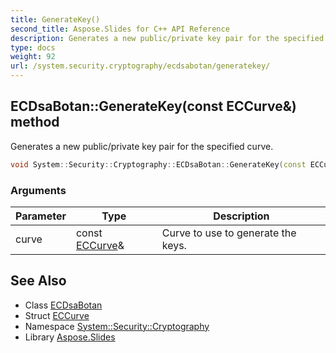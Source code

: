 ```yaml
---
title: GenerateKey()
second_title: Aspose.Slides for C++ API Reference
description: Generates a new public/private key pair for the specified curve.
type: docs
weight: 92
url: /system.security.cryptography/ecdsabotan/generatekey/
---
```

## ECDsaBotan::GenerateKey(const ECCurve\&) method


Generates a new public/private key pair for the specified curve.

```cpp
void System::Security::Cryptography::ECDsaBotan::GenerateKey(const ECCurve &curve) override
```


### Arguments

| Parameter | Type | Description |
| --- | --- | --- |
| curve | const [ECCurve](../../eccurve/)\& | Curve to use to generate the keys. |

## See Also

* Class [ECDsaBotan](../)
* Struct [ECCurve](../../eccurve/)
* Namespace [System::Security::Cryptography](../../)
* Library [Aspose.Slides](../../../)
